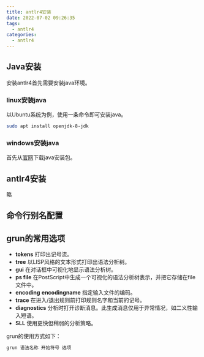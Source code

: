 ```yaml
---
title: antlr4安装
date: 2022-07-02 09:26:35
tags:
  - antlr4 
categories:
  - antlr4
---
```

## Java安装
安装antlr4首先需要安装java环境。
### linux安装java
以Ubuntu系统为例，使用一条命令即可安装java。
```bash
sudo apt install openjdk-8-jdk
```
### windows安装java
首先从[官网](https://www.oracle.com/java/technologies/downloads/#jdk18-windows)下载java安装包。
## antlr4安装
略
## 命令行别名配置

## grun的常用选项
  - **tokens** 打印出记号流。
  - **tree** 以LISP风格的文本形式打印出语法分析树。
  - **gui** 在对话框中可视化地显示语法分析树。
  - **ps file** 在PostScript中生成一个可视化的语法分析树表示，并把它存储在file文件中。
  - **encoding** **encodingname** 指定输入文件的编码。
  - **trace** 在进入/退出规则前打印规则名字和当前的记号。
  - **diagnostics** 分析时打开诊断消息。此生成消息仅用于异常情况，如二义性输入短语。
  - **SLL** 使用更快但稍弱的分析策略。

grun的使用方式如下：
```bash
grun 语法名称 开始符号 选项
```

